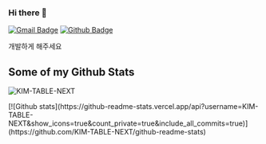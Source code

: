 ### Hi there 👋
[![Gmail Badge](https://img.shields.io/badge/-bybycu118@gmail.com-c14438?style=flat&logo=Gmail&logoColor=white&link=mailto:bybycu118@gmail.com)](mailto:bybycu118@gmail.com)
[![Github Badge](https://img.shields.io/badge/-pmj6541-grey?style=flat&logo=github&logoColor=white&link=https://github.com/KIM-TABLE-NEXT/)](https://www.github.com/KIM-TABLE-NEXT/)<p align='left'>개발하게 해주세요 </p>
## Some of my Github Stats
<p align=left> <img src=https://komarev.com/ghpvc/?username=KIM-TABLE-NEXT alt=KIM-TABLE-NEXT /> </p>
[![Github stats](https://github-readme-stats.vercel.app/api?username=KIM-TABLE-NEXT&show_icons=true&count_private=true&include_all_commits=true)](https://github.com/KIM-TABLE-NEXT/github-readme-stats)
<!--
**KIM-TABLE-NEXT/KIM-TABLE-NEXT** is a ✨ _special_ ✨ repository because its `README.md` (this file) appears on your GitHub profile.

Here are some ideas to get you started:

- 🔭 I’m currently working on ...
- 🌱 I’m currently learning ...
- 👯 I’m looking to collaborate on ...
- 🤔 I’m looking for help with ...
- 💬 Ask me about ...
- 📫 How to reach me: ...
- 😄 Pronouns: ...
- ⚡ Fun fact: ...
-->
